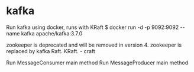 # kafka

Run kafka using docker, runs with KRaft
$ docker run -d -p 9092:9092 --name kafka apache/kafka:3.7.0 

zookeeper is deprecated and will be removed in version 4.
zookeeper is replaced by kafka Raft. KRaft. - craft

Run MessageConsumer main method
Run MessageProducer main method
